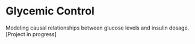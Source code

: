 # Glycemic Control

Modeling causal relationships between glucose levels and insulin dosage. [Project in progress]